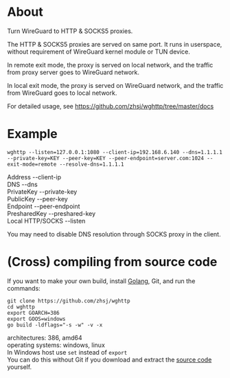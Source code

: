 # About

Turn WireGuard to HTTP & SOCKS5 proxies.

The HTTP & SOCKS5 proxies are served on same port. It runs in userspace,
without requirement of WireGuard kernel module or TUN device.

In remote exit mode, the proxy is served on local network, and the traffic
from proxy server goes to WireGuard network.

In local exit mode, the proxy is served on WireGuard network, and the traffic
from WireGuard goes to local network.

For detailed usage, see <https://github.com/zhsj/wghttp/tree/master/docs>

# Example

`wghttp --listen=127.0.0.1:1080 --client-ip=192.168.6.140 --dns=1.1.1.1 --private-key=KEY --peer-key=KEY --peer-endpoint=server.com:1024 --exit-mode=remote --resolve-dns=1.1.1.1`

Address --client-ip   
DNS --dns   
PrivateKey --private-key   
PublicKey --peer-key   
Endpoint --peer-endpoint   
PresharedKey --preshared-key   
Local HTTP/SOCKS --listen

You may need to disable DNS resolution through SOCKS proxy in the client.

# (Cross) compiling from source code
If you want to make your own build, install [Golang](https://go.dev/dl/), Git, and run the commands:
```
git clone https://github.com/zhsj/wghttp
cd wghttp
export GOARCH=386
export GOOS=windows
go build -ldflags="-s -w" -v -x
```

architectures: 386, amd64   
operating systems: windows, linux   
In Windows host use `set` instead of `export`   
You can do this without Git if you download and extract the [source code](https://github.com/zhsj/wghttp/archive/refs/heads/master.zip) yourself.
